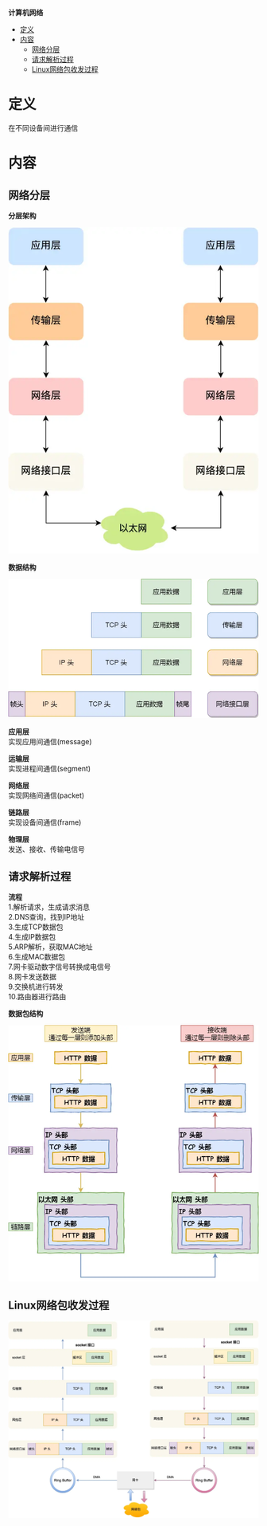 **计算机网络**
- [定义](#定义)
- [内容](#内容)
  - [网络分层](#网络分层)
  - [请求解析过程](#请求解析过程)
  - [Linux网络包收发过程](#linux网络包收发过程)

# 定义 #
在不同设备间进行通信

# 内容 #
## 网络分层 ##
**分层架构**  

![](./images/layer.webp) 

**数据结构**  

![](./images/structure.webp)

**应用层**  
实现应用间通信(message)

**运输层**  
实现进程间通信(segment)

**网络层**  
实现网络间通信(packet)

**链路层**  
实现设备间通信(frame)

**物理层**  
发送、接收、传输电信号

## 请求解析过程 ##
**流程**  
1.解析请求，生成请求消息  
2.DNS查询，找到IP地址  
3.生成TCP数据包  
4.生成IP数据包  
5.ARP解析，获取MAC地址    
6.生成MAC数据包  
7.网卡驱动数字信号转换成电信号  
8.网卡发送数据  
9.交换机进行转发  
10.路由器进行路由

**数据包结构**  

![](./images/send_receive.webp)

## Linux网络包收发过程 ##

![](./images/linux_send_receive.webp)
